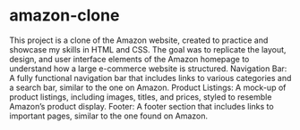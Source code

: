 # amazon-clone

This project is a clone of the Amazon website, created to practice and showcase my skills in HTML and CSS. The goal was to replicate the layout, design, and user interface elements of the Amazon homepage to understand how a large e-commerce website is structured.
Navigation Bar: A fully functional navigation bar that includes links to various categories and a search bar, similar to the one on Amazon.
Product Listings: A mock-up of product listings, including images, titles, and prices, styled to resemble Amazon’s product display.
Footer: A footer section that includes links to important pages, similar to the one found on Amazon.
